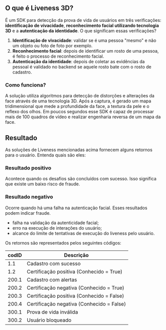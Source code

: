 ## O que é Liveness 3D?
É um SDK para detecção da prova de vida de usuários em três verificações: **identificação de vivacidade**, **reconhecimento facial utilizando tecnologia 3D** e a **autenticação da identidade**.
O que significam essas verificações?
1. **Identificação de vivacidade**: validar se é uma pessoa "mesmo" e não um objeto ou foto de foto por exemplo.
2. **Reconhecimento facial**: depois de identificar um rosto de uma pessoa, é feito o processo de reconhecimento facial.
3. **Autenticação da identidade**: depois de coletar as evidências da pessoal é validado no backend se aquele rosto bate com o rosto de cadastro.
 
### Como funciona?
A solução utiliza algoritmos para detecção de distorções e alterações da face através de uma tecnologia 3D.
Após a captura, é gerado um mapa tridimensional que mede a profundidade da face, a textura da pele e o reflexo dos olhos. Em poucos segundos esse SDK é capaz de processar mais de 100 quadros de vídeo e realizar engenharia reversa de um mapa da face.
 
## Resultado
As soluções de Liveness mencionadas acima fornecem alguns retornos para o usuário. Entenda quais são eles:
 
### Resultado positivo
Acontece quando os desafios são concluídos com sucesso. Isso significa que existe um baixo risco de fraude.
 
### Resultado negativo
Ocorre quando há uma falha na autenticação facial. Esses resultados podem indicar fraude.
- falha na validação da autenticidade facial;
- erro na execução de interações do usuário;
- alcance do limite de tentativas de execução do liveness pelo usuário.
 
Os retornos são representados pelos seguintes códigos:
 
| codID| Descrição |
| - | - |
| 1.1    | Cadastro com sucesso  |
| 1.2 | Certificação positiva (Conhecido = True)|
| 200.1 | Cadastro com alertas |
| 200.2 | Certificação negativa (Conhecido = True) |
| 200.3 | Certificação positiva (Conhecido = False) |
| 200.4 | Certificação negativa (Conhecido = False) |
| 300.1 | Prova de vida inválida |
| 300.2 | Usuário bloqueado |
